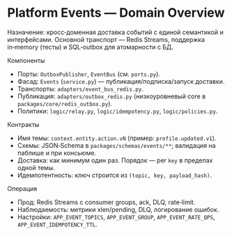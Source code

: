 # Platform Events — Domain Overview

Назначение: кросс‑доменная доставка событий с единой семантикой и интерфейсами. Основной транспорт — Redis Streams, поддержка in‑memory (тесты) и SQL‑outbox для атомарности с БД.

Компоненты
- Порты: `OutboxPublisher`, `EventBus` (см. `ports.py`).
- Фасад: `Events` (`service.py`) — публикация/подписка/запуск доставки.
- Транспорты: `adapters/event_bus_redis.py`.
- Публикация: `adapters/outbox_redis.py` (низкоуровневый core в `packages/core/redis_outbox.py`).
- Политики: `logic/relay.py`, `logic/idempotency.py`, `logic/policies.py`.

Контракты
- Имя темы: `context.entity.action.vN` (пример: `profile.updated.v1`).
- Схемы: JSON‑Schema в `packages/schemas/events/**`; валидация на паблише и при консьюме.
- Доставка: как минимум один раз. Порядок — per `key` в пределах одной темы.
- Идемпотентность: ключ строится из `(topic, key, payload_hash)`.

Операция
- Прод: Redis Streams с consumer groups, ack, DLQ, rate‑limit.
- Наблюдаемость: метрики xlen/pending, DLQ, логирование ошибок.
- Настройки: `APP_EVENT_TOPICS`, `APP_EVENT_GROUP`, `APP_EVENT_RATE_QPS`, `APP_EVENT_IDEMPOTENCY_TTL`.

